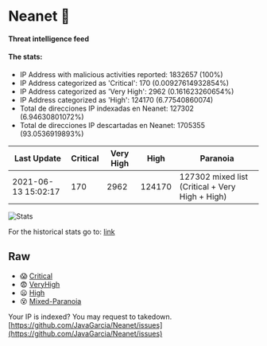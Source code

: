# Neanet :hocho:
#### Threat intelligence feed
#### The stats:

- IP Address with malicious activities reported: 1832657 (100%)
- IP Address categorized as 'Critical':  170 (0.00927614932854%)
- IP Address categorized as 'Very High':  2962 (0.161623260654%)
- IP Address categorized as 'High':  124170 (6.77540860074)
- Total de direcciones IP indexadas en Neanet:  127302 (6.94630801072%)
- Total de direcciones IP descartadas en Neanet:  1705355 (93.0536919893%)

| Last Update | Critical | Very High | High | Paranoia |
| --- | --- | --- | --- | --- |
| 2021-06-13 15:02:17 | 170 | 2962 | 124170 | 127302 mixed list (Critical + Very High + High)|

![Stats](https://docs.google.com/spreadsheets/d/e/2PACX-1vSnaNMIXVabIpDJjufMlzH7poXnshF3mgd8Is1g9ytUEzVsP5my4Trn8f-xkoLLQ38xpL3HtmUexLo6/pubchart?oid=501124687&format=image)

For the historical stats go to: [link](/stats.csv)
## Raw
- :scream: [Critical](https://raw.githubusercontent.com/JavaGarcia/Neanet/master/blacklists/neanet_critical.txt)
- :fearful: [VeryHigh](https://raw.githubusercontent.com/JavaGarcia/Neanet/master/blacklists/neanet_veryHigh.txtt)
- :frowning: [High](https://raw.githubusercontent.com/JavaGarcia/Neanet/master/blacklists/neanet_high.txt)
- :dizzy_face: [Mixed-Paranoia](https://raw.githubusercontent.com/JavaGarcia/Neanet/master/blacklists/neanet_all.txt)


Your IP is indexed? You may request to takedown. [https://github.com/JavaGarcia/Neanet/issues](https://github.com/JavaGarcia/Neanet/issues)























































































































































































































































































































































































































































































































































































































































































































































































































































































































































































































































































































































































































































































































































































































































































































































































































































































































































































































































































































































































































































































































































































































































































































































































































































































































































































































































































































































































































































































































































































































































































































































































































































































































































































































































































































































































































































































































































































































































































































































































































































































































































































































































































































































































































































































































































































































































































































































































































































































































































































































































































































































































































































































































































































































































































































































































































































































































































































































































































































































































































































































































































































































































































































































































































































































































































































































































































































































































































































































































































































































































































































































































